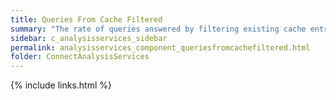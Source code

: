 ```yaml
---
title: Queries From Cache Filtered
summary: "The rate of queries answered by filtering existing cache entries per second."
sidebar: c_analysisservices_sidebar
permalink: analysisservices_component_queriesfromcachefiltered.html
folder: ConnectAnalysisServices
---
```




{% include links.html %}
﻿
